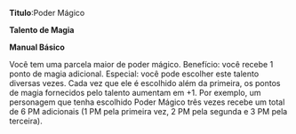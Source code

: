 **Titulo**:Poder Mágico

**Talento de Magia**

**Manual Básico**

 Você tem uma parcela maior de poder mágico. Benefício: você recebe 1 ponto de magia adicional. Especial: você pode escolher este talento diversas vezes. Cada vez que ele é escolhido além da primeira, os pontos de magia fornecidos pelo talento aumentam em +1. Por exemplo, um personagem que tenha escolhido Poder Mágico três vezes recebe um total de 6 PM adicionais (1 PM pela primeira vez, 2 PM pela segunda e 3 PM pela terceira).